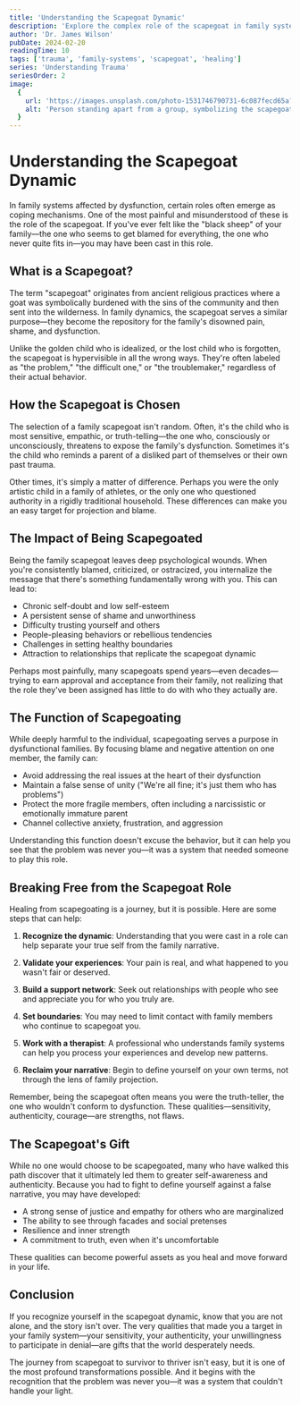 ```yaml
---
title: 'Understanding the Scapegoat Dynamic'
description: 'Explore the complex role of the scapegoat in family systems and how this dynamic affects personal development and relationships'
author: 'Dr. James Wilson'
pubDate: 2024-02-20
readingTime: 10
tags: ['trauma', 'family-systems', 'scapegoat', 'healing']
series: 'Understanding Trauma'
seriesOrder: 2
image:
  {
    url: 'https://images.unsplash.com/photo-1531746790731-6c087fecd65a?ixlib=rb-4.0.3&auto=format&fit=crop&w=1200&q=80',
    alt: 'Person standing apart from a group, symbolizing the scapegoat dynamic',
  }
---
```




# Understanding the Scapegoat Dynamic

In family systems affected by dysfunction, certain roles often emerge as coping mechanisms. One of the most painful and misunderstood of these is the role of the scapegoat. If you've ever felt like the "black sheep" of your family—the one who seems to get blamed for everything, the one who never quite fits in—you may have been cast in this role.

## What is a Scapegoat?

The term "scapegoat" originates from ancient religious practices where a goat was symbolically burdened with the sins of the community and then sent into the wilderness. In family dynamics, the scapegoat serves a similar purpose—they become the repository for the family's disowned pain, shame, and dysfunction.

Unlike the golden child who is idealized, or the lost child who is forgotten, the scapegoat is hypervisible in all the wrong ways. They're often labeled as "the problem," "the difficult one," or "the troublemaker," regardless of their actual behavior.

## How the Scapegoat is Chosen

The selection of a family scapegoat isn't random. Often, it's the child who is most sensitive, empathic, or truth-telling—the one who, consciously or unconsciously, threatens to expose the family's dysfunction. Sometimes it's the child who reminds a parent of a disliked part of themselves or their own past trauma.

Other times, it's simply a matter of difference. Perhaps you were the only artistic child in a family of athletes, or the only one who questioned authority in a rigidly traditional household. These differences can make you an easy target for projection and blame.

## The Impact of Being Scapegoated

Being the family scapegoat leaves deep psychological wounds. When you're consistently blamed, criticized, or ostracized, you internalize the message that there's something fundamentally wrong with you. This can lead to:

- Chronic self-doubt and low self-esteem
- A persistent sense of shame and unworthiness
- Difficulty trusting yourself and others
- People-pleasing behaviors or rebellious tendencies
- Challenges in setting healthy boundaries
- Attraction to relationships that replicate the scapegoat dynamic

Perhaps most painfully, many scapegoats spend years—even decades—trying to earn approval and acceptance from their family, not realizing that the role they've been assigned has little to do with who they actually are.

## The Function of Scapegoating

While deeply harmful to the individual, scapegoating serves a purpose in dysfunctional families. By focusing blame and negative attention on one member, the family can:

- Avoid addressing the real issues at the heart of their dysfunction
- Maintain a false sense of unity ("We're all fine; it's just them who has problems")
- Protect the more fragile members, often including a narcissistic or emotionally immature parent
- Channel collective anxiety, frustration, and aggression

Understanding this function doesn't excuse the behavior, but it can help you see that the problem was never you—it was a system that needed someone to play this role.

## Breaking Free from the Scapegoat Role

Healing from scapegoating is a journey, but it is possible. Here are some steps that can help:

1. **Recognize the dynamic**: Understanding that you were cast in a role can help separate your true self from the family narrative.

2. **Validate your experiences**: Your pain is real, and what happened to you wasn't fair or deserved.

3. **Build a support network**: Seek out relationships with people who see and appreciate you for who you truly are.

4. **Set boundaries**: You may need to limit contact with family members who continue to scapegoat you.

5. **Work with a therapist**: A professional who understands family systems can help you process your experiences and develop new patterns.

6. **Reclaim your narrative**: Begin to define yourself on your own terms, not through the lens of family projection.

Remember, being the scapegoat often means you were the truth-teller, the one who wouldn't conform to dysfunction. These qualities—sensitivity, authenticity, courage—are strengths, not flaws.

## The Scapegoat's Gift

While no one would choose to be scapegoated, many who have walked this path discover that it ultimately led them to greater self-awareness and authenticity. Because you had to fight to define yourself against a false narrative, you may have developed:

- A strong sense of justice and empathy for others who are marginalized
- The ability to see through facades and social pretenses
- Resilience and inner strength
- A commitment to truth, even when it's uncomfortable

These qualities can become powerful assets as you heal and move forward in your life.

## Conclusion

If you recognize yourself in the scapegoat dynamic, know that you are not alone, and the story isn't over. The very qualities that made you a target in your family system—your sensitivity, your authenticity, your unwillingness to participate in denial—are gifts that the world desperately needs.

The journey from scapegoat to survivor to thriver isn't easy, but it is one of the most profound transformations possible. And it begins with the recognition that the problem was never you—it was a system that couldn't handle your light.
